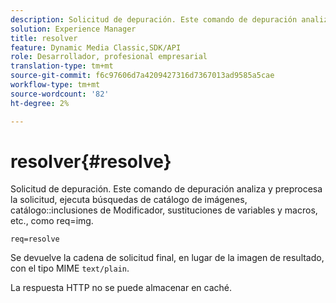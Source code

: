 ```yaml
---
description: Solicitud de depuración. Este comando de depuración analiza y preprocesa la solicitud, ejecuta búsquedas de catálogo de imágenes, inclusiones de Modificador de catálogo, sustituciones de variables y macros, etc., como req=img.
solution: Experience Manager
title: resolver
feature: Dynamic Media Classic,SDK/API
role: Desarrollador, profesional empresarial
translation-type: tm+mt
source-git-commit: f6c97606d7a4209427316d7367013ad9585a5cae
workflow-type: tm+mt
source-wordcount: '82'
ht-degree: 2%

---
```



# resolver{#resolve}

Solicitud de depuración. Este comando de depuración analiza y preprocesa la solicitud, ejecuta búsquedas de catálogo de imágenes, catálogo::inclusiones de Modificador, sustituciones de variables y macros, etc., como req=img.

`req=resolve`

Se devuelve la cadena de solicitud final, en lugar de la imagen de resultado, con el tipo MIME `text/plain`.

La respuesta HTTP no se puede almacenar en caché.
